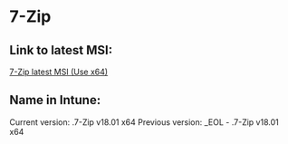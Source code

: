 # 7-Zip
## Link to latest MSI:
[7-Zip latest MSI (Use x64)](http://7-zip.org/download.html)


## Name in Intune:
Current version: .7-Zip v18.01 x64
Previous version: _EOL - .7-Zip v18.01 x64
